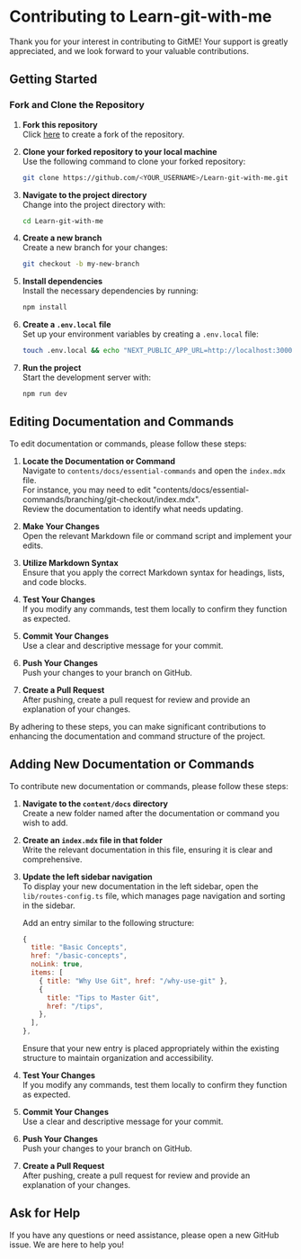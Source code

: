 # Contributing to Learn-git-with-me

Thank you for your interest in contributing to GitME! Your support is greatly appreciated, and we look forward to your valuable contributions.

## Getting Started

### Fork and Clone the Repository

1. **Fork this repository**  
   Click [here](https://github.com/spaciousejar/learn-git-with-me/fork) to create a fork of the repository.

2. **Clone your forked repository to your local machine**  
   Use the following command to clone your forked repository:

   ```bash
   git clone https://github.com/<YOUR_USERNAME>/Learn-git-with-me.git
   ```

3. **Navigate to the project directory**  
   Change into the project directory with:

   ```bash
   cd Learn-git-with-me
   ```

4. **Create a new branch**  
   Create a new branch for your changes:

   ```bash
   git checkout -b my-new-branch
   ```

5. **Install dependencies**  
   Install the necessary dependencies by running:

   ```bash
   npm install
   ```

6. **Create a `.env.local` file**  
   Set up your environment variables by creating a `.env.local` file:

   ```bash
   touch .env.local && echo "NEXT_PUBLIC_APP_URL=http://localhost:3000" > .env.local
   ```

7. **Run the project**  
   Start the development server with:

   ```bash
   npm run dev
   ```

## Editing Documentation and Commands

To edit documentation or commands, please follow these steps:

1. **Locate the Documentation or Command**  
   Navigate to `contents/docs/essential-commands` and open the `index.mdx` file.  
   For instance, you may need to edit "contents/docs/essential-commands/branching/git-checkout/index.mdx".  
   Review the documentation to identify what needs updating.

2. **Make Your Changes**  
   Open the relevant Markdown file or command script and implement your edits.

3. **Utilize Markdown Syntax**  
   Ensure that you apply the correct Markdown syntax for headings, lists, and code blocks.

4. **Test Your Changes**  
   If you modify any commands, test them locally to confirm they function as expected.

5. **Commit Your Changes**  
   Use a clear and descriptive message for your commit.

6. **Push Your Changes**  
   Push your changes to your branch on GitHub.

7. **Create a Pull Request**  
   After pushing, create a pull request for review and provide an explanation of your changes.

By adhering to these steps, you can make significant contributions to enhancing the documentation and command structure of the project.

## Adding New Documentation or Commands

To contribute new documentation or commands, please follow these steps:

1. **Navigate to the `content/docs` directory**  
   Create a new folder named after the documentation or command you wish to add.

2. **Create an `index.mdx` file in that folder**  
   Write the relevant documentation in this file, ensuring it is clear and comprehensive.

3. **Update the left sidebar navigation**  
   To display your new documentation in the left sidebar, open the `lib/routes-config.ts` file, which manages page navigation and sorting in the sidebar.

   Add an entry similar to the following structure:

   ```javascript
   {
     title: "Basic Concepts",
     href: "/basic-concepts",
     noLink: true,
     items: [
       { title: "Why Use Git", href: "/why-use-git" },
       {
         title: "Tips to Master Git",
         href: "/tips",
       },
     ],
   },
   ```

   Ensure that your new entry is placed appropriately within the existing structure to maintain organization and accessibility.

4. **Test Your Changes**  
   If you modify any commands, test them locally to confirm they function as expected.

5. **Commit Your Changes**  
   Use a clear and descriptive message for your commit.

6. **Push Your Changes**  
   Push your changes to your branch on GitHub.

7. **Create a Pull Request**  
   After pushing, create a pull request for review and provide an explanation of your changes.

## Ask for Help

If you have any questions or need assistance, please open a new GitHub issue. We are here to help you!

